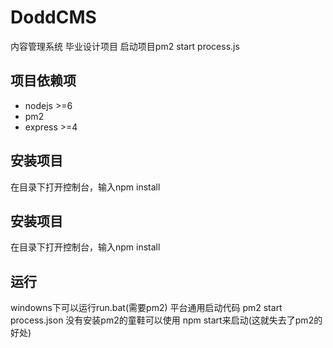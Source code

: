 # DoddCMS
内容管理系统 毕业设计项目
启动项目pm2 start process.js
## 项目依赖项
* nodejs >=6
* pm2
* express >=4


## 安装项目
在目录下打开控制台，输入npm install


## 安装项目
在目录下打开控制台，输入npm install

## 运行
windowns下可以运行run.bat(需要pm2)
平台通用启动代码 pm2 start process.json
没有安装pm2的童鞋可以使用 npm start来启动(这就失去了pm2的好处)